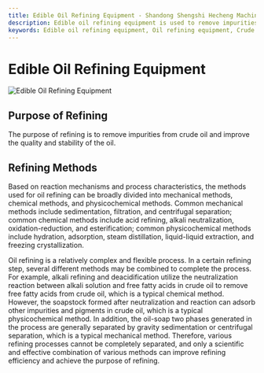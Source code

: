 ```yaml
---
title: Edible Oil Refining Equipment - Shandong Shengshi Hecheng Machinery Co., Ltd.
description: Edible oil refining equipment is used to remove impurities from crude oil and improve oil quality and stability, including mechanical methods, chemical methods and physicochemical methods such as sedimentation, filtration, alkali refining, etc.
keywords: Edible oil refining equipment, Oil refining equipment, Crude oil refining, Oil refining, Alkali refining equipment, Acid refining equipment, Oil filtration equipment, Oil refining process, Oil refining production line, Oil refining machinery, Oil refining technology, Oil refining equipment manufacturer
---
```


# Edible Oil Refining Equipment
![Edible Oil Refining Equipment](https://i.postimg.cc/T2TTJFps/image.png?dl=1)
## Purpose of Refining

The purpose of refining is to remove impurities from crude oil and improve the quality and stability of the oil.

## Refining Methods

Based on reaction mechanisms and process characteristics, the methods used for oil refining can be broadly divided into mechanical methods, chemical methods, and physicochemical methods. Common mechanical methods include sedimentation, filtration, and centrifugal separation; common chemical methods include acid refining, alkali neutralization, oxidation-reduction, and esterification; common physicochemical methods include hydration, adsorption, steam distillation, liquid-liquid extraction, and freezing crystallization.

Oil refining is a relatively complex and flexible process. In a certain refining step, several different methods may be combined to complete the process. For example, alkali refining and deacidification utilize the neutralization reaction between alkali solution and free fatty acids in crude oil to remove free fatty acids from crude oil, which is a typical chemical method. However, the soapstock formed after neutralization and reaction can adsorb other impurities and pigments in crude oil, which is a typical physicochemical method. In addition, the oil-soap two phases generated in the process are generally separated by gravity sedimentation or centrifugal separation, which is a typical mechanical method. Therefore, various refining processes cannot be completely separated, and only a scientific and effective combination of various methods can improve refining efficiency and achieve the purpose of refining.